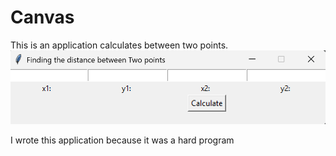 # Canvas
This is an application calculates between two points.
![](canvas.png)

I wrote this application because it was a hard program